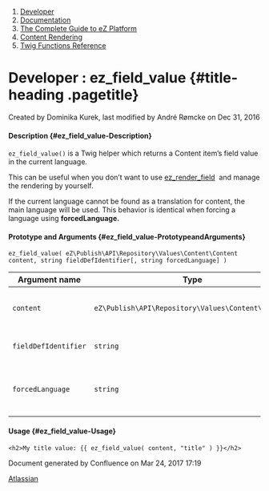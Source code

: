1.  <span>[Developer](index.html)</span>
2.  <span>[Documentation](Documentation_31429504.html)</span>
3.  <span>[The Complete Guide to eZ
    Platform](The-Complete-Guide-to-eZ-Platform_31429526.html)</span>
4.  <span>[Content Rendering](Content-Rendering_31429679.html)</span>
5.  <span>[Twig Functions
    Reference](Twig-Functions-Reference_32114025.html)</span>

<span id="title-text"> Developer : ez\_field\_value </span> {#title-heading .pagetitle}
===========================================================

Created by <span class="author"> Dominika Kurek</span>, last modified by
<span class="editor"> André Rømcke</span> on Dec 31, 2016

#### Description {#ez_field_value-Description}

`ez_field_value()` is a Twig helper which returns a Content item’s field
value in the current language.

This can be useful when you don’t want to use [<span
class="confluence-link">ez\_render\_field</span>](#ez_field_value-ez_render_field)<span
class="confluence-link"> </span> and manage the rendering by yourself.

<span
class="aui-icon aui-icon-small aui-iconfont-info confluence-information-macro-icon"></span>
If the current language cannot be found as a translation for content,
the main language will be used. This behavior is identical when
<span>forcing a language using </span>**forcedLanguage.**

#### Prototype and Arguments {#ez_field_value-PrototypeandArguments}

`ez_field_value( eZ\Publish\API\Repository\Values\Content\Content content, string fieldDefIdentifier[, string forcedLanguage] )`

| Argument name        | Type                                               | Description                                                                                            |
|----------------------|----------------------------------------------------|--------------------------------------------------------------------------------------------------------|
| `content`            | `eZ\Publish\API\Repository\Values\Content\Content` | Content object the field referred to with **fieldDefIdentifier** belongs to.                           |
| `fieldDefIdentifier` | `string`                                           | Identifier of the field we want to get the value from.                                                 |
| `forcedLanguage`     | `string`                                           | Locale we want the content name translation in (e.g. “fre-FR”). Null by default (takes current locale) |

#### Usage {#ez_field_value-Usage}

~~~~ brush:
<h2>My title value: {{ ez_field_value( content, "title" ) }}</h2>
~~~~

Document generated by Confluence on Mar 24, 2017 17:19

[Atlassian](http://www.atlassian.com/)


